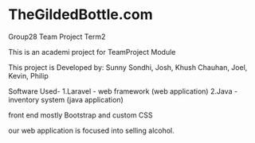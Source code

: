 # TheGildedBottle.com
Group28 Team Project Term2

This is an academi project for TeamProject Module

This project is Developed by:
Sunny Sondhi,
Josh,
Khush Chauhan,
Joel,
Kevin,
Philip


Software Used-
1.Laravel - web framework (web application)
2.Java - inventory system (java application)

front end mostly Bootstrap and custom CSS

our web application is focused into selling alcohol.
